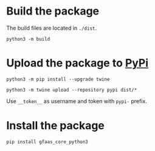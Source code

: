 # Build the package

The build files are located in <code>./dist</code>.

```
python3 -m build
```

# Upload the package to [PyPi](https://pypi.org/account/login/)

```
python3 -m pip install --upgrade twine
```
```
python3 -m twine upload --repository pypi dist/*
```
Use ```__token__``` as username and token with ```pypi-``` prefix.

# Install the package

```
pip install gfaas_core_python3
```